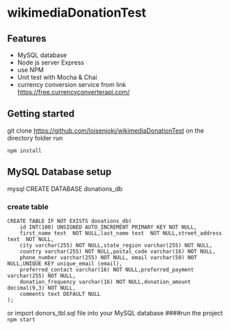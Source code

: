 # wikimediaDonationTest
## Features
- MySQL database
- Node js server Express
- use NPM
- Unit test with Mocha & Chai
- currency conversion service from link https://free.currencyconverterapi.com/

## Getting started
git clone https://github.com/loisenjoki/wikimediaDonationTest
on the directory folder run
```
npm install
```
## MySQL Database setup
mysql CREATE DATABASE donations_db
### create table
```
CREATE TABLE IF NOT EXISTS donations_db(
    id INT(100) UNSIGNED AUTO_INCREMENT PRIMARY KEY NOT NULL,
    first_name text  NOT NULL,last_name text  NOT NULL,street_address text  NOT NULL,
    city varchar(255) NOT NULL,state_region varchar(255) NOT NULL,
    country varchar(255) NOT NULL,postal_code varchar(16) NOT NULL,
    phone_number varchar(255) NOT NULL, email varchar(50) NOT NULL,UNIQUE KEY unique_email (email),
    preferred_contact varchar(16) NOT NULL,preferred_payment varchar(255) NOT NULL,
    donation_frequency varchar(16) NOT NULL,donation_amount decimal(9,3) NOT NULL,
    comments text DEFAULT NULL
);
```
or import donors_tbl.sql file into your MySQL database
####run the project ``` npm start ```
